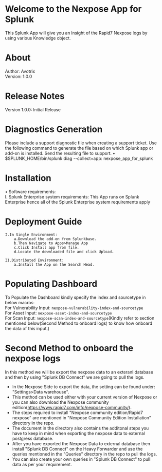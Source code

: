 # Welcome to the Nexpose App for Splunk
This Splunk App will give you an Insight of the Rapid7 Nexpose logs by using various Knowledge object.

# About
Author: Avotrix <br />
Version: 1.0.0

# Release Notes
Version 1.0.0: Initial Release

# Diagnostics Generation
Please include a support diagnostic file when creating a support ticket. Use the following command to generate the file based on which Splunk app or add-on is
      installed. Send the resulting file to support.
      •	$SPLUNK_HOME/bin/splunk diag --collect=app:  nexpose_app_for_splunk
      
# Installation
•	Software requirements:<br />
    I.	Splunk Enterprise system requirements: This App runs on Splunk Enterprise hence all of the Splunk Enterprise system requirements apply

# Deployment Guide
    I.In Single Environment:
        a.Download the add-on from Splunkbase.
        b.Then Navigate to Apps>Manage App
        c.Click Install app from file.
        d.Locate the downloaded file and click Upload.
    
    II.Distributed Environment:
        a.Install the App on the Search Head.
        
# Populating Dashboard
To Populate the Dashboard kindly specify the index and sourcetype in below macros:<br />
     For Vulnerability Input: `nexpose-vulnerability-index-and-sourcetype`<br />
     For Asset Input: `nexpose-asset-index-and-sourcetype`<br />
     For Scan Input: `nexpose-scan-index-and-sourcetype`(Kindly refer to section mentioned below(Second Method to onboard logs) to know how onboard the data of this                       input.)
     
# Second Method to onboard the nexpose logs
In this method we will be export the nexpose data to an exteranl database and then by using "Splunk DB Connect" we are going to pull the logs.
  - In the Nexpose Side to export the data, the setting can be found under: "Settings>Data warehouse".
  - This method can be used either with your current version of Nexpose or you can also download the 
  	  Nexpose community edition(https://www.rapid7.com/info/nexpose-community/).
  - The steps required to install "Nexpose community edition/Rapid7 nexpose" are mentioned in "Nexpose Community Edition Installation" directory in the repo.
  - The document in the directory also contains the additonal steps you have to keep in mind when exporting the nexpose data to external postgress database.
  - After you have exported the Nexpose Data to external database then install "Splunk DB Connect" on the Heavy Forwarder and use the queries mentioned in the
     "Queries" directory in the repo to pull the logs.
  - You can also create your own queries in "Splunk DB Connect" to pull data as per your requirement.



